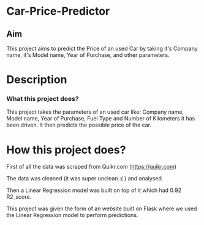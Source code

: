 # Car-Price-Predictor

## Aim
This project aims to predict the Price of an used Car by taking it's Company name, it's Model name, Year of Purchase, and other parameters.

# Description
### What this project does?
This project takes the parameters of an used car like: Company name, Model name, Year of Purchase, Fuel Type and Number of Kilometers it has been driven.
It then predicts the possible price of the car. 

# How this project does?
First of all the data was scraped from Quikr.com (https://quikr.com)

The data was cleaned (it was super unclean :( ) and analysed.

Then a Linear Regression model was built on top of it which had 0.92 R2_score.

This project was given the form of an website built on Flask where we used the Linear Regression model to perform predictions.
